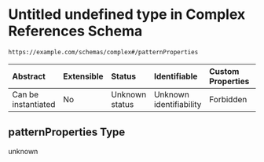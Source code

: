 # Untitled undefined type in Complex References Schema

```txt
https://example.com/schemas/complex#/patternProperties
```



| Abstract            | Extensible | Status         | Identifiable            | Custom Properties | Additional Properties | Access Restrictions | Defined In                                                                              |
| :------------------ | :--------- | :------------- | :---------------------- | :---------------- | :-------------------- | :------------------ | :-------------------------------------------------------------------------------------- |
| Can be instantiated | No         | Unknown status | Unknown identifiability | Forbidden         | Allowed               | none                | [complex.schema.json*](../generated-schemas/complex.schema.json "open original schema") |

## patternProperties Type

unknown
